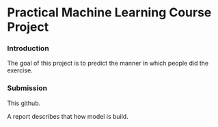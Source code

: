 Practical Machine Learning Course Project
=============

### Introduction

The goal of this project is to predict the manner in which people did the exercise. 

### Submission

This github.

A report describes that how model is build.

